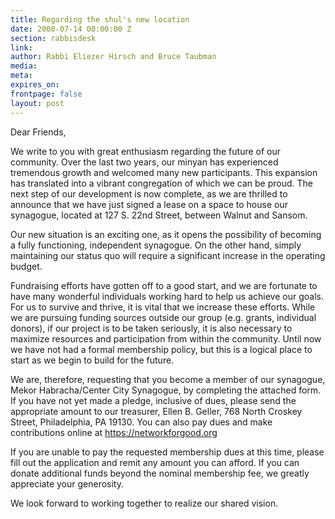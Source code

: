 ```yaml
---
title: Regarding the shul's new location
date: 2008-07-14 00:00:00 Z
section: rabbisdesk
link: 
author: Rabbi Eliezer Hirsch and Bruce Taubman
media: 
meta: 
expires_on: 
frontpage: false
layout: post
---
```


Dear Friends,

We write to you with great enthusiasm regarding the future of our community. Over the last two years, our minyan has experienced tremendous growth and welcomed many new participants. This expansion has translated into a vibrant congregation of which we can be proud. The next step of our development is now complete, as we are thrilled to announce that we have just signed a lease on a space to house our synagogue, located at 127 S. 22nd Street, between Walnut and Sansom.

Our new situation is an exciting one, as it opens the possibility of becoming a fully functioning, independent synagogue. On the other hand, simply maintaining our status quo will require a significant increase in the operating budget.

Fundraising efforts have gotten off to a good start, and we are fortunate to have many wonderful individuals working hard to help us achieve our goals. For us to survive and thrive, it is vital that we increase these efforts. While we are pursuing funding sources outside our group (e.g. grants, individual donors), if our project is to be taken seriously, it is also necessary to maximize resources and participation from within the community. Until now we have not had a formal membership policy, but this is a logical place to start as we begin to build for the future.

We are, therefore, requesting that you become a member of our synagogue, Mekor Habracha/Center City Synagogue, by completing the attached form. If you have not yet made a pledge, inclusive of dues, please send the appropriate amount to our treasurer, Ellen B. Geller, 768 North Croskey Street, Philadelphia, PA 19130. You can also pay dues and make contributions online at https://networkforgood.org

If you are unable to pay the requested membership dues at this time, please fill out the application and remit any amount you can afford. If you can donate additional funds beyond the nominal membership fee, we greatly appreciate your generosity.

We look forward to working together to realize our shared vision.
